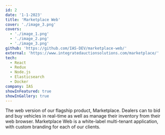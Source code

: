 ```yaml
---
id: 2
date: '1-1-2023'
title: 'Marketplace Web'
cover: './image_3.png'
covers:
  - './image_1.png'
  - './image_2.png'
  - './image_3.png'
github: 'https://github.com/IAS-DEV/marketplace-web/'
external: 'https://www.integratedauctionsolutions.com/marketplace/'
tech:
  - React
  - Redux
  - Node.js
  - Elasticsearch
  - Docker
company: IAS
showInFeatured: true
showInGallery: true
---
```


The web version of our flagship product, Marketplace. Dealers can to bid and buy vehicles in real-time as well as manage their inventory from their web browser. Marketplace Web is a white-label multi-tenant application, with custom branding for each of our clients.
